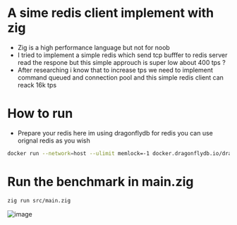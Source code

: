 # A sime redis client implement with zig
- Zig is a high performance language but not for noob
- I tried to implement a simple redis which send tcp bufffer to redis server read the respone but this simple approuch is super low about 400 tps ?
- After researching i know that to increase tps we need to implement command queued and connection pool and this simple redis client can reack 16k tps
# How to run
- Prepare your redis here im using dragonflydb for redis you can use orignal redis as you wish
```bash
docker run --network=host --ulimit memlock=-1 docker.dragonflydb.io/dragonflydb/dragonfly
```
# Run the benchmark in main.zig
```bash
zig run src/main.zig
```
![image](https://github.com/user-attachments/assets/877872b0-c2ca-4a2a-806b-7fd04dbb9691)


